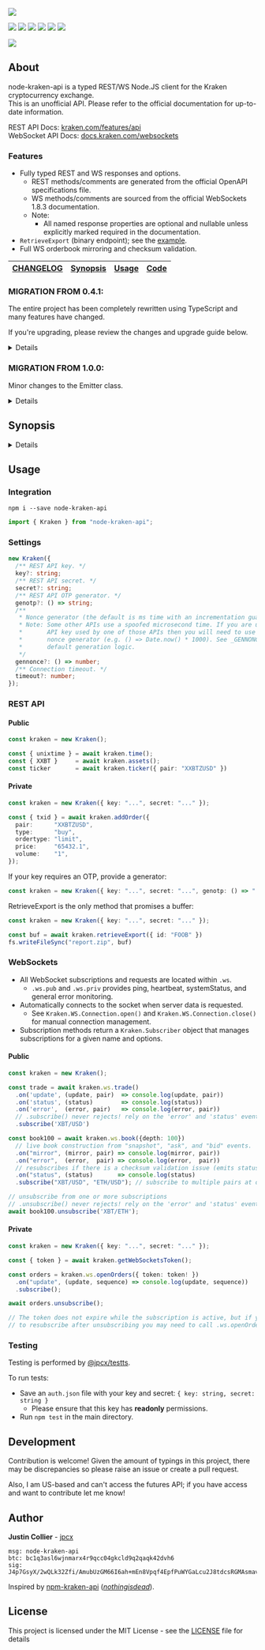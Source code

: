 [![](https://github.com/jpcx/node-kraken-api/blob/2.2.0/logo.png)](#)

[![](https://img.shields.io/github/issues/jpcx/node-kraken-api)](#)
[![](https://img.shields.io/github/forks/jpcx/node-kraken-api)](#)
[![](https://img.shields.io/github/stars/jpcx/node-kraken-api)](#)
[![](https://img.shields.io/npm/dm/node-kraken-api)](#)
[![](https://img.shields.io/librariesio/dependents/npm/node-kraken-api)](#)
[![](https://img.shields.io/github/license/jpcx/node-kraken-api)](#)

[![](https://nodei.co/npm/node-kraken-api.png?mini=true)](https://www.npmjs.com/package/node-kraken-api)

## About

node-kraken-api is a typed REST/WS Node.JS client for the Kraken cryptocurrency exchange.  
This is an unofficial API. Please refer to the official documentation for up-to-date information.

REST API Docs: [kraken.com/features/api](https://www.kraken.com/features/api)  
WebSocket API Docs: [docs.kraken.com/websockets](https://docs.kraken.com/websockets/)

### Features

- Fully typed REST and WS responses and options.
  - REST methods/comments are generated from the official OpenAPI specifications file.
  - WS methods/comments are sourced from the official WebSockets 1.8.3 documentation.
  - Note:
    - All named response properties are optional and nullable unless explicitly marked required in the documentation.
- `RetrieveExport` (binary endpoint); see the [example](#RetrieveExport).
- Full WS orderbook mirroring and checksum validation.

[CHANGELOG](https://github.com/jpcx/node-kraken-api/blob/2.2.0/CHANGELOG.md) | [Synopsis](#synopsis) | [Usage](#usage) | [Code](https://github.com/jpcx/node-kraken-api/blob/2.2.0/index.ts) |
| --- | --- | --- | --- |

### MIGRATION FROM 0.4.1:

The entire project has been completely rewritten using TypeScript and many features have changed.

If you're upgrading, please review the changes and upgrade guide below.

<details>

#### Added

- Complete WS 1.8.3 functionality
- Typings
- New REST methods

#### Deprecated

- Custom response parsing (`Settings.parse`, `Settings.dataFormatter`)
  - _To ensure type consistency, it is best to leave parsing to the user._
  - _Used only for the deprecated `.call()` function._
- Method name settings (`Settings.pubMethods`, `Settings.privMethods`)
  - _Previously, settings were used to differentiate between public and private methods rather than requiring the user to specify for each call._
  - _Instead, named requests are provided to hard-code these differences._
  - _Used only for the deprecated `.call()` function._
- `.call()`
  - _Replaced by `.request()` and the named REST methods._

#### Removed

- Ratelimiting (`Settings.limiter` and `Settings.tier`)
  - _The aim of this API is to maximize clear and accurate communication with the server; ratelimiting makes assumptions about the client setup and should be left to the user._
- REST retries (`Settings.retryCt`)
  - _This was originally included due to the occasional nonce and timeout error._
    - _To reduce this possibility, increase your API key nonce window and the `.timeout` setting._
- REST syncing (`Settings.syncIntervals`)
  - _With the introduction of the WebSocket connection, REST syncing is no longer required for many data sources._
    - _For all other sources, simply use an asynchronous loop._
- Server Settings (`Settings.hostname`, `Settings.version`)
  - _These values should be constants._
- OTP value setting (`Settings.otp` and `.setOTP()`)
  - _Replaced by `Settings.genotp`_
- Direct construction using `module.exports()`
  - _Changed to class export for modern standards._

#### Changed

- Errors have changed to named classes. Please review [the synopsis](https://github.com/jpcx/node-kraken-api/blob/2.2.0/README.md#synopsis).

#### Upgrade Guide

1. Replace all calls to `.call()` with the corresponding named method or `.request()`.
    - _Make sure to view the expected response types; they have changed since 0.4.1._
2. Replace all sync instances with an async loop that requests every few seconds.
    - _If you are syncing one of the endpoints provided by WS, use that instead._
3. Ensure that your REST calls are not being made too quickly.
    - _Ratelimiting has been removed; you may encounter server errors if you were relying on the limiter._
    - _See the rate limits [documentation](https://docs.kraken.com/rest/#section/Rate-Limits)._
4. Increase your api key nonce window if you're getting invalid nonce errors.
    - _Calls may now be performed concurrently (global queueing is removed)._
5. Remove calls to `.setOTP()` and `Settings.otp`; provide `.genotp` in the settings.
6. Review the error classes; if you were parsing errors you will need to update your catch statements.
    - _Note: calls are no longer automatically retried `retryCt` times._
7. If you're constructing using module.exports (e.g. `const kraken = require('node-kraken-api')({...})`), you will need to use the `module.exports.Kraken` class instead: `import { Kraken } from "node-kraken-api"; const kraken = new Kraken({...});`

</details>

### MIGRATION FROM 1.0.0:

Minor changes to the Emitter class.

<details>

#### Changed

- Kraken.Emitter moved to its [own package](https://github.com/jpcx/ts-ev) and improved; filters now pass on type assertion result to listeners.
  - _This changed the signature for event filtering:_
    - _`(...args: <type>[]) => boolean` -> `(args: [<type>, <type>, ...]) => args is [<subtype>, <subtype>, ...]`_

#### Removed
  
- Kraken.Emitter
  
</details>

## Synopsis <a name=synopsis />

<details>

### Methods

- [`.request()`](https://github.com/jpcx/node-kraken-api/blob/2.2.0/index.ts#L195)
- [`.time()`](https://github.com/jpcx/node-kraken-api/blob/2.2.0/index.ts#L249)
- [`.systemStatus()`](https://github.com/jpcx/node-kraken-api/blob/2.2.0/index.ts#L256)
- [`.assets()`](https://github.com/jpcx/node-kraken-api/blob/2.2.0/index.ts#L263)
- [`.assetPairs()`](https://github.com/jpcx/node-kraken-api/blob/2.2.0/index.ts#L285)
- [`.ticker()`](https://github.com/jpcx/node-kraken-api/blob/2.2.0/index.ts#L311)
- [`.ohlc()`](https://github.com/jpcx/node-kraken-api/blob/2.2.0/index.ts#L328)
- [`.depth()`](https://github.com/jpcx/node-kraken-api/blob/2.2.0/index.ts#L356)
- [`.trades()`](https://github.com/jpcx/node-kraken-api/blob/2.2.0/index.ts#L379)
- [`.spread()`](https://github.com/jpcx/node-kraken-api/blob/2.2.0/index.ts#L401)
- [`.getWebSocketsToken()`](https://github.com/jpcx/node-kraken-api/blob/2.2.0/index.ts#L424)
- [`.balance()`](https://github.com/jpcx/node-kraken-api/blob/2.2.0/index.ts#L431)
- [`.tradeBalance()`](https://github.com/jpcx/node-kraken-api/blob/2.2.0/index.ts#L438)
- [`.openOrders()`](https://github.com/jpcx/node-kraken-api/blob/2.2.0/index.ts#L455)
- [`.closedOrders()`](https://github.com/jpcx/node-kraken-api/blob/2.2.0/index.ts#L476)
- [`.queryOrders()`](https://github.com/jpcx/node-kraken-api/blob/2.2.0/index.ts#L513)
- [`.tradesHistory()`](https://github.com/jpcx/node-kraken-api/blob/2.2.0/index.ts#L538)
- [`.queryTrades()`](https://github.com/jpcx/node-kraken-api/blob/2.2.0/index.ts#L571)
- [`.openPositions()`](https://github.com/jpcx/node-kraken-api/blob/2.2.0/index.ts#L591)
- [`.ledgers()`](https://github.com/jpcx/node-kraken-api/blob/2.2.0/index.ts#L615)
- [`.queryLedgers()`](https://github.com/jpcx/node-kraken-api/blob/2.2.0/index.ts#L654)
- [`.tradeVolume()`](https://github.com/jpcx/node-kraken-api/blob/2.2.0/index.ts#L674)
- [`.addExport()`](https://github.com/jpcx/node-kraken-api/blob/2.2.0/index.ts#L694)
- [`.exportStatus()`](https://github.com/jpcx/node-kraken-api/blob/2.2.0/index.ts#L734)
- [`.retrieveExport()`](https://github.com/jpcx/node-kraken-api/blob/2.2.0/index.ts#L750)
- [`.removeExport()`](https://github.com/jpcx/node-kraken-api/blob/2.2.0/index.ts#L766)
- [`.addOrder()`](https://github.com/jpcx/node-kraken-api/blob/2.2.0/index.ts#L787)
- [`.cancelOrder()`](https://github.com/jpcx/node-kraken-api/blob/2.2.0/index.ts#L881)
- [`.cancelAll()`](https://github.com/jpcx/node-kraken-api/blob/2.2.0/index.ts#L897)
- [`.cancelAllOrdersAfter()`](https://github.com/jpcx/node-kraken-api/blob/2.2.0/index.ts#L905)
- [`.depositMethods()`](https://github.com/jpcx/node-kraken-api/blob/2.2.0/index.ts#L921)
- [`.depositAddresses()`](https://github.com/jpcx/node-kraken-api/blob/2.2.0/index.ts#L937)
- [`.depositStatus()`](https://github.com/jpcx/node-kraken-api/blob/2.2.0/index.ts#L961)
- [`.withdrawInfo()`](https://github.com/jpcx/node-kraken-api/blob/2.2.0/index.ts#L981)
- [`.withdrawStatus()`](https://github.com/jpcx/node-kraken-api/blob/2.2.0/index.ts#L1029)
- [`.withdrawCancel()`](https://github.com/jpcx/node-kraken-api/blob/2.2.0/index.ts#L1049)
- [`.walletTransfer()`](https://github.com/jpcx/node-kraken-api/blob/2.2.0/index.ts#L1069)
- [`.stake()`](https://github.com/jpcx/node-kraken-api/blob/2.2.0/index.ts#L1098)
- [`.unstake()`](https://github.com/jpcx/node-kraken-api/blob/2.2.0/index.ts#L1123)
- [`.stakingAssets()`](https://github.com/jpcx/node-kraken-api/blob/2.2.0/index.ts#L1145)
- [`.stakingPending()`](https://github.com/jpcx/node-kraken-api/blob/2.2.0/index.ts#L1154)
- [`.stakingTransactions()`](https://github.com/jpcx/node-kraken-api/blob/2.2.0/index.ts#L1163)
- [`.ws.ticker()`](https://github.com/jpcx/node-kraken-api/blob/2.2.0/index.ts#L1188)
- [`.ws.ohlc()`](https://github.com/jpcx/node-kraken-api/blob/2.2.0/index.ts#L1211)
- [`.ws.trade()`](https://github.com/jpcx/node-kraken-api/blob/2.2.0/index.ts#L1234)
- [`.ws.spread()`](https://github.com/jpcx/node-kraken-api/blob/2.2.0/index.ts#L1253)
- [`.ws.book()`](https://github.com/jpcx/node-kraken-api/blob/2.2.0/index.ts#L1272)
- [`.ws.ownTrades()`](https://github.com/jpcx/node-kraken-api/blob/2.2.0/index.ts#L1347)
- [`.ws.openOrders()`](https://github.com/jpcx/node-kraken-api/blob/2.2.0/index.ts#L1372)
- [`.ws.addOrder()`](https://github.com/jpcx/node-kraken-api/blob/2.2.0/index.ts#L1397)
- [`.ws.cancelOrder()`](https://github.com/jpcx/node-kraken-api/blob/2.2.0/index.ts#L1451)
- [`.ws.cancelAll()`](https://github.com/jpcx/node-kraken-api/blob/2.2.0/index.ts#L1467)
- [`.ws.cancelAllOrdersAfter()`](https://github.com/jpcx/node-kraken-api/blob/2.2.0/index.ts#L1487)

### Properties

- [`.ws`](https://github.com/jpcx/node-kraken-api/blob/2.2.0/index.ts#L1170)
- [`.ws.pub`](https://github.com/jpcx/node-kraken-api/blob/2.2.0/index.ts#L1174)
- [`.ws.priv`](https://github.com/jpcx/node-kraken-api/blob/2.2.0/index.ts#L1176)

### Classes

- [`Kraken`](https://github.com/jpcx/node-kraken-api/blob/2.2.0/index.ts#L122)
- [`Kraken.InternalError`](https://github.com/jpcx/node-kraken-api/blob/2.2.0/index.ts#L1510)
- [`Kraken.UnknownError`](https://github.com/jpcx/node-kraken-api/blob/2.2.0/index.ts#L1517)
- [`Kraken.ArgumentError`](https://github.com/jpcx/node-kraken-api/blob/2.2.0/index.ts#L1527)
- [`Kraken.SettingsError`](https://github.com/jpcx/node-kraken-api/blob/2.2.0/index.ts#L1534)
- [`Kraken.JSONParseError`](https://github.com/jpcx/node-kraken-api/blob/2.2.0/index.ts#L1541)
- [`Kraken.BufferParseError`](https://github.com/jpcx/node-kraken-api/blob/2.2.0/index.ts#L1551)
- [`Kraken.HTTPRequestError`](https://github.com/jpcx/node-kraken-api/blob/2.2.0/index.ts#L1561)
- [`Kraken.RESTAPIError`](https://github.com/jpcx/node-kraken-api/blob/2.2.0/index.ts#L1577)
- [`Kraken.TimeoutError`](https://github.com/jpcx/node-kraken-api/blob/2.2.0/index.ts#L1587)
- [`Kraken.WSAPIError`](https://github.com/jpcx/node-kraken-api/blob/2.2.0/index.ts#L1594)
- [`Kraken.WS.Connection`](https://github.com/jpcx/node-kraken-api/blob/2.2.0/index.ts#L4390)
- [`Kraken.WS.Subscriber`](https://github.com/jpcx/node-kraken-api/blob/2.2.0/index.ts#L4691)
- [`Kraken.WS.Subscription`](https://github.com/jpcx/node-kraken-api/blob/2.2.0/index.ts#L4853)

</details>

## Usage <a name=usage />

### Integration

```shell
npm i --save node-kraken-api
```

```ts
import { Kraken } from "node-kraken-api";
```

### Settings

```ts
new Kraken({
  /** REST API key. */
  key?: string;
  /** REST API secret. */
  secret?: string;
  /** REST API OTP generator. */
  genotp?: () => string;
  /**
   * Nonce generator (the default is ms time with an incrementation guarantee).
   * Note: Some other APIs use a spoofed microsecond time. If you are using an
   *       API key used by one of those APIs then you will need to use a custom
   *       nonce generator (e.g. () => Date.now() * 1000). See _GENNONCE for the
   *       default generation logic.
   */
  gennonce?: () => number;
  /** Connection timeout. */
  timeout?: number;
});
```

### REST API

#### Public

```ts
const kraken = new Kraken();

const { unixtime } = await kraken.time();
const { XXBT }     = await kraken.assets();
const ticker       = await kraken.ticker({ pair: "XXBTZUSD" })
```

#### Private

```ts
const kraken = new Kraken({ key: "...", secret: "..." });

const { txid } = await kraken.addOrder({
  pair:      "XXBTZUSD",
  type:      "buy",
  ordertype: "limit",
  price:     "65432.1",
  volume:    "1",
});
```

If your key requires an OTP, provide a generator:

```ts
const kraken = new Kraken({ key: "...", secret: "...", genotp: () => "..." });
```

<a name="RetrieveExport"></a>
RetrieveExport is the only method that promises a buffer:

```ts
const kraken = new Kraken({ key: "...", secret: "..." });

const buf = await kraken.retrieveExport({ id: "FOOB" })
fs.writeFileSync("report.zip", buf)
```

### WebSockets

- All WebSocket subscriptions and requests are located within `.ws`.
  - `.ws.pub` and `.ws.priv` provides ping, heartbeat, systemStatus, and general error monitoring.
- Automatically connects to the socket when server data is requested.
  - See `Kraken.WS.Connection.open()` and `Kraken.WS.Connection.close()` for manual connection management.
- Subscription methods return a `Kraken.Subscriber` object that manages subscriptions for a given name and options.

#### Public

```ts
const kraken = new Kraken();

const trade = await kraken.ws.trade()
  .on('update', (update, pair)  => console.log(update, pair))
  .on('status', (status)        => console.log(status))
  .on('error',  (error, pair)   => console.log(error, pair))
  // .subscribe() never rejects! rely on the 'error' and 'status' events
  .subscribe('XBT/USD')

const book100 = await kraken.ws.book({depth: 100})
  // live book construction from "snapshot", "ask", and "bid" events.
  .on("mirror", (mirror, pair) => console.log(mirror, pair))
  .on("error",  (error,  pair) => console.log(error,  pair))
  // resubscribes if there is a checksum validation issue (emits statuses).
  .on("status", (status)       => console.log(status)
  .subscribe("XBT/USD", "ETH/USD"); // subscribe to multiple pairs at once

// unsubscribe from one or more subscriptions
// .unsubscribe() never rejects! rely on the 'error' and 'status' events
await book100.unsubscribe('XBT/ETH');

```

#### Private

```ts
const kraken = new Kraken({ key: "...", secret: "..." });

const { token } = await kraken.getWebSocketsToken();

const orders = kraken.ws.openOrders({ token: token! })
  .on("update", (update, sequence) => console.log(update, sequence))
  .subscribe();

await orders.unsubscribe();

// The token does not expire while the subscription is active, but if you wish
// to resubscribe after unsubscribing you may need to call .ws.openOrders() again.
```

### Testing

Testing is performed by [@jpcx/testts](https://github.com/jpcx/testts).

To run tests:
- Save an `auth.json` file with your key and secret: `{ key: string, secret: string }`
  - Please ensure that this key has **readonly** permissions.
- Run `npm test` in the main directory.

## Development

Contribution is welcome!
Given the amount of typings in this project, there may be discrepancies so please raise an issue or create a pull request.

Also, I am US-based and can't access the futures API; if you have access and want to contribute let me know!

## Author

**Justin Collier** - [jpcx](https://github.com/jpcx)

```
msg: node-kraken-api
btc: bc1q3asl6wjnmarx4r9qcc04gkcld9q2qaqk42dvh6
sig: J4p7GsyX/2wQLk32Zfi/AmubUzGM66I6ah+mEn8Vpqf4EpfPuWYGaLcu2J8tdcsRGMAsmavbz/SJnw7yr3c0Duw=
```

Inspired by [npm-kraken-api](https://github.com/nothingisdead/npm-kraken-api) ([_nothingisdead_](https://github.com/nothingisdead)).

## License

This project is licensed under the MIT License - see the [LICENSE](https://github.com/jpcx/node-kraken-api/blob/2.2.0/LICENSE) file for details
